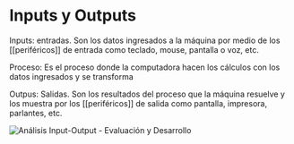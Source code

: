 # Inputs y Outputs

Inputs: entradas. Son los datos ingresados a la máquina por medio de los [[periféricos]] de entrada como teclado, mouse, pantalla o voz, etc.

Proceso: Es el proceso donde la computadora hacen los cálculos con los datos ingresados y se transforma

Outpus: Salidas. Son los resultados del proceso que la máquina resuelve y los muestra por los [[periféricos]] de salida como pantalla, impresora, parlantes, etc.

![Análisis Input-Output - Evaluación y Desarrollo](https://lh3.googleusercontent.com/proxy/LBFHzfN7b56Xwz3BKMBOI9oaaIrWIsz4iap-gZxS3KTRkEHsvcb9WrWsf2XAlFk7utPuqRbnysQNuXuDwJtArDjMm2jtnneHeshiswK9f8-sC51siuF6TQydlqvJe1YI0-2R)